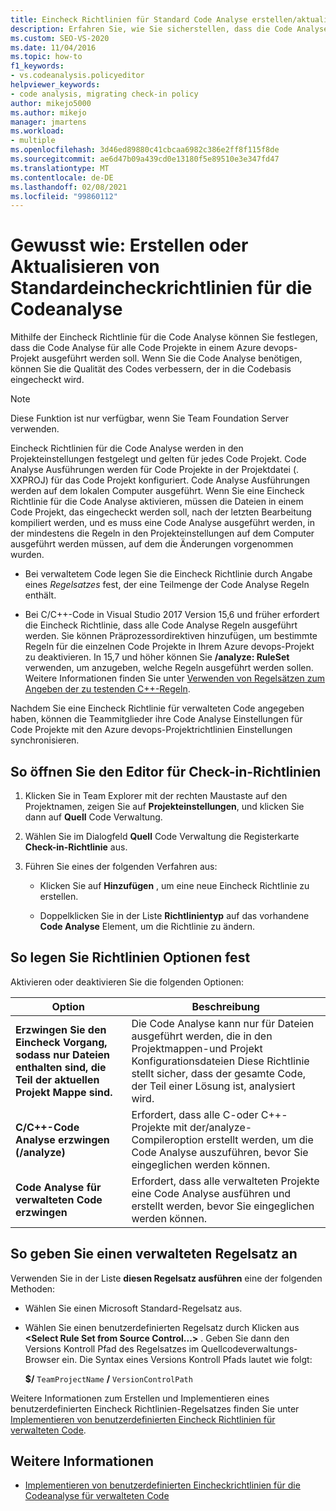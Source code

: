 ```yaml
---
title: Eincheck Richtlinien für Standard Code Analyse erstellen/aktualisieren
description: Erfahren Sie, wie Sie sicherstellen, dass die Code Analyse in allen Code Projekten in einem Azure devops-Projekt ausgeführt wird. Weitere Informationen finden Sie unter Konfigurieren einer Eincheck Richtlinie für die Projekt Code Analyse.
ms.custom: SEO-VS-2020
ms.date: 11/04/2016
ms.topic: how-to
f1_keywords:
- vs.codeanalysis.policyeditor
helpviewer_keywords:
- code analysis, migrating check-in policy
author: mikejo5000
ms.author: mikejo
manager: jmartens
ms.workload:
- multiple
ms.openlocfilehash: 3d46ed89880c41cbcaa6982c386e2ff8f115f8de
ms.sourcegitcommit: ae6d47b09a439cd0e13180f5e89510e3e347fd47
ms.translationtype: MT
ms.contentlocale: de-DE
ms.lasthandoff: 02/08/2021
ms.locfileid: "99860112"
---
```

# <a name="how-to-create-or-update-standard-code-analysis-check-in-policies"></a>Gewusst wie: Erstellen oder Aktualisieren von Standardeincheckrichtlinien für die Codeanalyse

Mithilfe der Eincheck Richtlinie für die Code Analyse können Sie festlegen, dass die Code Analyse für alle Code Projekte in einem Azure devops-Projekt ausgeführt werden soll. Wenn Sie die Code Analyse benötigen, können Sie die Qualität des Codes verbessern, der in die Codebasis eingecheckt wird.

> [!NOTE]
> Diese Funktion ist nur verfügbar, wenn Sie Team Foundation Server verwenden.

Eincheck Richtlinien für die Code Analyse werden in den Projekteinstellungen festgelegt und gelten für jedes Code Projekt. Code Analyse Ausführungen werden für Code Projekte in der Projektdatei (. XXPROJ) für das Code Projekt konfiguriert. Code Analyse Ausführungen werden auf dem lokalen Computer ausgeführt. Wenn Sie eine Eincheck Richtlinie für die Code Analyse aktivieren, müssen die Dateien in einem Code Projekt, das eingecheckt werden soll, nach der letzten Bearbeitung kompiliert werden, und es muss eine Code Analyse ausgeführt werden, in der mindestens die Regeln in den Projekteinstellungen auf dem Computer ausgeführt werden müssen, auf dem die Änderungen vorgenommen wurden.

- Bei verwaltetem Code legen Sie die Eincheck Richtlinie durch Angabe eines *Regelsatzes* fest, der eine Teilmenge der Code Analyse Regeln enthält.

- Bei C/C++-Code in Visual Studio 2017 Version 15,6 und früher erfordert die Eincheck Richtlinie, dass alle Code Analyse Regeln ausgeführt werden. Sie können Präprozessordirektiven hinzufügen, um bestimmte Regeln für die einzelnen Code Projekte in Ihrem Azure devops-Projekt zu deaktivieren. In 15,7 und höher können Sie **/analyze: RuleSet** verwenden, um anzugeben, welche Regeln ausgeführt werden sollen. Weitere Informationen finden Sie unter [Verwenden von Regelsätzen zum Angeben der zu testenden C++-Regeln](/cpp/code-quality/using-rule-sets-to-specify-the-cpp-rules-to-run).

Nachdem Sie eine Eincheck Richtlinie für verwalteten Code angegeben haben, können die Teammitglieder ihre Code Analyse Einstellungen für Code Projekte mit den Azure devops-Projektrichtlinien Einstellungen synchronisieren.

## <a name="to-open-the-check-in-policy-editor"></a>So öffnen Sie den Editor für Check-in-Richtlinien

1. Klicken Sie in Team Explorer mit der rechten Maustaste auf den Projektnamen, zeigen Sie auf **Projekteinstellungen**, und klicken Sie dann auf **Quell** Code Verwaltung.

1. Wählen Sie im Dialogfeld **Quell** Code Verwaltung die Registerkarte **Check-in-Richtlinie** aus.

1. Führen Sie eines der folgenden Verfahren aus:

    - Klicken Sie auf **Hinzufügen** , um eine neue Eincheck Richtlinie zu erstellen.

    - Doppelklicken Sie in der Liste **Richtlinientyp** auf das vorhandene **Code Analyse** Element, um die Richtlinie zu ändern.

## <a name="to-set-policy-options"></a>So legen Sie Richtlinien Optionen fest

Aktivieren oder deaktivieren Sie die folgenden Optionen:

|Option|Beschreibung|
|------------|-----------------|
|**Erzwingen Sie den Eincheck Vorgang, sodass nur Dateien enthalten sind, die Teil der aktuellen Projekt Mappe sind.**|Die Code Analyse kann nur für Dateien ausgeführt werden, die in den Projektmappen-und Projekt Konfigurationsdateien Diese Richtlinie stellt sicher, dass der gesamte Code, der Teil einer Lösung ist, analysiert wird.|
|**C/C++-Code Analyse erzwingen (/analyze)**|Erfordert, dass alle C-oder C++-Projekte mit der/analyze-Compileroption erstellt werden, um die Code Analyse auszuführen, bevor Sie eingeglichen werden können.|
|**Code Analyse für verwalteten Code erzwingen**|Erfordert, dass alle verwalteten Projekte eine Code Analyse ausführen und erstellt werden, bevor Sie eingeglichen werden können.|

## <a name="to-specify-a-managed-rule-set"></a>So geben Sie einen verwalteten Regelsatz an

Verwenden Sie in der Liste **diesen Regelsatz ausführen** eine der folgenden Methoden:

- Wählen Sie einen Microsoft Standard-Regelsatz aus.

- Wählen Sie einen benutzerdefinierten Regelsatz durch Klicken aus **\<Select Rule Set from Source Control...>** . Geben Sie dann den Versions Kontroll Pfad des Regelsatzes im Quellcodeverwaltungs-Browser ein. Die Syntax eines Versions Kontroll Pfads lautet wie folgt:

   **$/** `TeamProjectName` **/** `VersionControlPath`

Weitere Informationen zum Erstellen und Implementieren eines benutzerdefinierten Eincheck Richtlinien-Regelsatzes finden Sie unter [Implementieren von benutzerdefinierten Eincheck Richtlinien für verwalteten Code](../code-quality/implementing-custom-code-analysis-check-in-policies-for-managed-code.md).

## <a name="see-also"></a>Weitere Informationen

- [Implementieren von benutzerdefinierten Eincheckrichtlinien für die Codeanalyse für verwalteten Code](../code-quality/implementing-custom-code-analysis-check-in-policies-for-managed-code.md)
